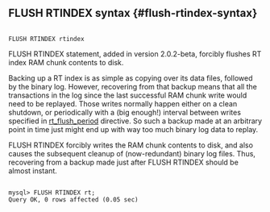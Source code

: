 ## FLUSH RTINDEX syntax {#flush-rtindex-syntax}

```

FLUSH RTINDEX rtindex

```

FLUSH RTINDEX statement, added in version 2.0.2-beta, forcibly flushes RT index RAM chunk contents to disk.

Backing up a RT index is as simple as copying over its data files, followed by the binary log. However, recovering from that backup means that all the transactions in the log since the last successful RAM chunk write would need to be replayed. Those writes normally happen either on a clean shutdown, or periodically with a (big enough!) interval between writes specified in [rt_flush_period](../searchd_program_configuration_options/rtflush_period.md) directive. So such a backup made at an arbitrary point in time just might end up with way too much binary log data to replay.

FLUSH RTINDEX forcibly writes the RAM chunk contents to disk, and also causes the subsequent cleanup of (now-redundant) binary log files. Thus, recovering from a backup made just after FLUSH RTINDEX should be almost instant.

```

mysql> FLUSH RTINDEX rt;
Query OK, 0 rows affected (0.05 sec)

```